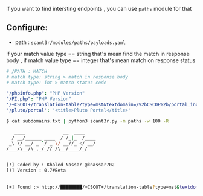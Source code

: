 if you want to find intersting endpoints , you can use `paths` module for that

## Configure:
* path : `scant3r/modules/paths/payloads.yaml`

if your match value type == string that's mean find the match in response body , if match value type == integer that's mean match on response status
```yaml
# /PATH : MATCH
# match type: string > match in response body
# match type: int > match status code

"/phpinfo.php": "PHP Version"
"/PI.php": "PHP Version"
'/+CSCOT+/translation-table?type=mst&textdomain=/%2bCSCOE%2b/portal_inc.lua&default-language&lang=../': dofile("
'/pluto/portal': '<title>Pluto Portal</title>'

```

```bash
$ cat subdomains.txt | python3 scant3r.py -m paths -w 100 -R

   ____              __  ____
  / __/______ ____  / /_|_  /____
 _\ \/ __/ _ `/ _ \/ __//_ </ __/
/___/\__/\_,_/_//_/\__/____/_/


[!] Coded by : Khaled Nassar @knassar702
[!] Version : 0.7#Beta
    	

[+] Found :> http://████████/+CSCOT+/translation-table?type=mst&textdomain=/%2bCSCOE%2b/portal_inc.lua&default-language&lang=../
```